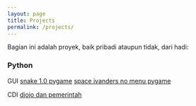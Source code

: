 ```yaml
---
layout: page
title: Projects
permalink: /projects/
---
```

Bagian ini adalah proyek, baik pribadi ataupun tidak, dari hadi:

### Python

GUI
[snake 1.0 pygame](https://github.com/idahdam/snake-game-py)
[space ivanders no menu pygame](https://github.com/idahdam/spaceivanders-no-menu)

CDI
[djojo dan pemerintah](https://github.com/idahdam/djojo-pemerintah-cdi)



